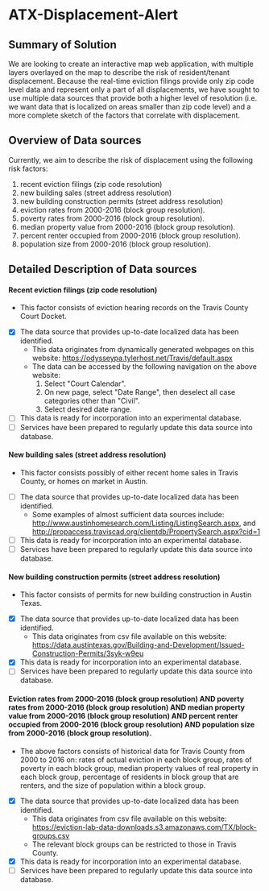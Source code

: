 # ATX-Displacement-Alert

## Summary of Solution
We are looking to create an interactive map web application, with multiple layers overlayed on the map to describe the risk of resident/tenant displacement. Because the real-time eviction filings provide only zip code level data and represent only a part of all displacements, we have sought to use multiple data sources that provide both a higher level of resolution (i.e. we want data that is localized on areas smaller than zip code level) and a more complete sketch of the factors that correlate with displacement.

## Overview of Data sources
Currently, we aim to describe the risk of displacement using the following risk factors:
1. recent eviction filings (zip code resolution)
2. new building sales (street address resolution)
3. new building construction permits (street address resolution)
4. eviction rates from 2000-2016 (block group resolution).
5. poverty rates from 2000-2016 (block group resolution).
6. median property value from 2000-2016 (block group resolution).
7. percent renter occupied from 2000-2016 (block group resolution).
8. population size from 2000-2016 (block group resolution).

## Detailed Description of Data sources
#### Recent eviction filings (zip code resolution)
- This factor consists of eviction hearing records on the Travis County Court Docket.
- [x] The data source that provides up-to-date localized data has been identified.
    * This data originates from dynamically generated webpages on this website: https://odysseypa.tylerhost.net/Travis/default.aspx
    * The data can be accessed by the following navigation on the above website:
        1. Select "Court Calendar".
        2. On new page, select "Date Range", then deselect all case categories other than "Civil".
        3. Select desired date range.    
- [ ] This data is ready for incorporation into an experimental database.
- [ ] Services have been prepared to regularly update this data source into database.

#### New building sales (street address resolution)
- This factor consists possibly of either recent home sales in Travis County, or homes on market in Austin.
- [ ] The data source that provides up-to-date localized data has been identified.
    * Some examples of almost sufficient data sources include: http://www.austinhomesearch.com/Listing/ListingSearch.aspx, and http://propaccess.traviscad.org/clientdb/PropertySearch.aspx?cid=1
- [ ] This data is ready for incorporation into an experimental database.
- [ ] Services have been prepared to regularly update this data source into database.

#### New building construction permits (street address resolution)
- This factor consists of permits for new building construction in Austin Texas.
- [x] The data source that provides up-to-date localized data has been identified.
    * This data originates from csv file available on this website: https://data.austintexas.gov/Building-and-Development/Issued-Construction-Permits/3syk-w9eu
- [x] This data is ready for incorporation into an experimental database.
- [ ] Services have been prepared to regularly update this data source into database.

#### Eviction rates from 2000-2016 (block group resolution) AND poverty rates from 2000-2016 (block group resolution) AND median property value from 2000-2016 (block group resolution) AND percent renter occupied from 2000-2016 (block group resolution) AND population size from 2000-2016 (block group resolution).
- The above factors consists of historical data for Travis County from 2000 to 2016 on: rates of actual eviction in each block group, rates of poverty in each block group, median property values of real property in each block group, percentage of residents in block group that are renters, and the size of population within a block group. 
- [x] The data source that provides up-to-date localized data has been identified.
    * This data originates from csv file available on this website: https://eviction-lab-data-downloads.s3.amazonaws.com/TX/block-groups.csv
    * The relevant block groups can be restricted to those in Travis County.
- [x] This data is ready for incorporation into an experimental database.
- [ ] Services have been prepared to regularly update this data source into database.